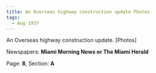 ```yaml
---  
title: An Overseas highway construction update Photos  
tags:  
  - Aug 1937  
---  
```

  
An Overseas highway construction update. [Photos]  
  
Newspapers: **Miami Morning News or The Miami Herald**  
  
Page: **8**, Section: **A** 
